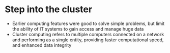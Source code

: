 # Step into the cluster
* Earlier computing features were good to solve simple problems, but limit the ability of IT systems to gain access and manage huge data
* Cluster computing refers to multiple computers connected on a network and performing as a single entity, providing faster computational speed, and enhanced data integrity
